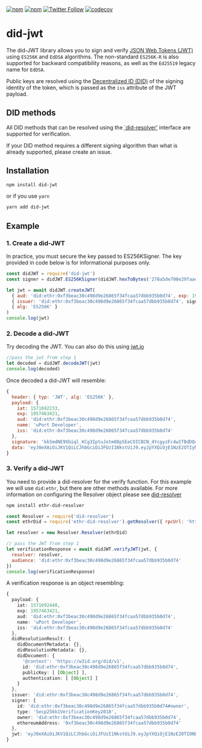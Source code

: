 [![npm](https://img.shields.io/npm/dt/did-jwt.svg)](https://www.npmjs.com/package/did-jwt)
[![npm](https://img.shields.io/npm/v/did-jwt.svg)](https://www.npmjs.com/package/did-jwt)
[![Twitter Follow](https://img.shields.io/twitter/follow/uport_me.svg?style=social&label=Follow)](https://twitter.com/uport_me)
[![codecov](https://codecov.io/gh/decentralized-identity/did-jwt/branch/master/graph/badge.svg)](https://codecov.io/gh/decentralized-identity/did-jwt)

# did-jwt

The did-JWT library allows you to sign and verify [JSON Web Tokens (JWT)](https://tools.ietf.org/html/rfc7519)
using `ES256K` and `EdDSA` algorithms. The non-standard `ES256K-R` is also supported for backward compatibility
reasons, as well as the `Ed25519` legacy name for `EdDSA`.

Public keys are resolved using the [Decentralized ID (DID)](https://w3c.github.io/did-core/#identifier) of the signing
identity of the token, which is passed as the `iss` attribute of the JWT payload.

## DID methods

All DID methods that can be resolved using the [`did-resolver'](https://github.com/decentralized-identity/did-resolver)
interface are supported for verification.

If your DID method requires a different signing algorithm than what is already supported, please create an issue.

## Installation

```bash
npm install did-jwt
```

or if you use `yarn`

```bash
yarn add did-jwt
```

## Example

### 1. Create a did-JWT

In practice, you must secure the key passed to ES256KSigner. The key provided in code below is for informational
purposes only.

```js
const didJWT = require('did-jwt')
const signer = didJWT.ES256KSigner(didJWT.hexToBytes('278a5de700e29faae8e40e366ec5012b5ec63d36ec77e8a2417154cc1d25383f'))

let jwt = await didJWT.createJWT(
  { aud: 'did:ethr:0xf3beac30c498d9e26865f34fcaa57dbb935b0d74', exp: 1957463421, name: 'uPort Developer' },
  { issuer: 'did:ethr:0xf3beac30c498d9e26865f34fcaa57dbb935b0d74', signer },
  { alg: 'ES256K' }
)
console.log(jwt)
```

### 2. Decode a did-JWT

Try decoding the JWT. You can also do this using [jwt.io](https://jwt.io)

```js
//pass the jwt from step 1
let decoded = didJWT.decodeJWT(jwt)
console.log(decoded)
```

Once decoded a did-JWT will resemble:

```js
{
  header: { typ: 'JWT', alg: 'ES256K' },
  payload: {
    iat: 1571692233,
    exp: 1957463421,
    aud: 'did:ethr:0xf3beac30c498d9e26865f34fcaa57dbb935b0d74',
    name: 'uPort Developer',
    iss: 'did:ethr:0xf3beac30c498d9e26865f34fcaa57dbb935b0d74'
  },
  signature: 'kkSmdNE9Xbiql_KCg3IptuJotm08pSEeCOICBCN_4YcgyzFc4wIfBdDQcz76eE-z7xUR3IBb6-r-lRfSJcHMiAA',
  data: 'eyJ0eXAiOiJKV1QiLCJhbGciOiJFUzI1NkstUiJ9.eyJpYXQiOjE1NzE2OTIyMzMsImV4cCI6MTk1NzQ2MzQyMSwiYXVkIjoiZGlkOmV0aHI6MHhmM2JlYWMzMGM0OThkOWUyNjg2NWYzNGZjYWE1N2RiYjkzNWIwZDc0IiwibmFtZSI6InVQb3J0IERldmVsb3BlciIsImlzcyI6ImRpZDpldGhyOjB4ZjNiZWFjMzBjNDk4ZDllMjY4NjVmMzRmY2FhNTdkYmI5MzViMGQ3NCJ9'
}
```

### 3. Verify a did-JWT

You need to provide a did-resolver for the verify function. For this example we will use `did:ethr`, but there are other
methods available. For more information on configuring the Resolver object please
see [did-resolver](https://github.com/decentralized-identity/did-resolver#configure-resolver-object)

```bash
npm install ethr-did-resolver
```

```js
const Resolver = require('did-resolver')
const ethrDid = require('ethr-did-resolver').getResolver({ rpcUrl: 'https://mainnet.infura.io/v3/...' })

let resolver = new Resolver.Resolver(ethrDid)

// pass the JWT from step 1
let verificationResponse = await didJWT.verifyJWT(jwt, {
  resolver: resolver,
  audience: 'did:ethr:0xf3beac30c498d9e26865f34fcaa57dbb935b0d74'
})
console.log(verificationResponse)
```

A verification response is an object resembling:

```typescript
{
  payload: {
    iat: 1571692448,
    exp: 1957463421,
    aud: 'did:ethr:0xf3beac30c498d9e26865f34fcaa57dbb935b0d74',
    name: 'uPort Developer',
    iss: 'did:ethr:0xf3beac30c498d9e26865f34fcaa57dbb935b0d74'
  },
  didResolutionResult: {
    didDocumentMetadata: {},
    didResolutionMetadata: {},
    didDocument: {
      '@context': 'https://w3id.org/did/v1',
      id: 'did:ethr:0xf3beac30c498d9e26865f34fcaa57dbb935b0d74',
      publicKey: [ [Object] ],
      authentication: [ [Object] ]
    }
  },
  issuer: 'did:ethr:0xf3beac30c498d9e26865f34fcaa57dbb935b0d74',
  signer: {
    id: 'did:ethr:0xf3beac30c498d9e26865f34fcaa57dbb935b0d74#owner',
    type: 'Secp256k1VerificationKey2018',
    owner: 'did:ethr:0xf3beac30c498d9e26865f34fcaa57dbb935b0d74',
    ethereumAddress: '0xf3beac30c498d9e26865f34fcaa57dbb935b0d74'
  },
  jwt: 'eyJ0eXAiOiJKV1QiLCJhbGciOiJFUzI1NkstUiJ9.eyJpYXQiOjE1NzE2OTI0NDgsImV4cCI6MTk1NzQ2MzQyMSwiYXVkIjoiZGlkOmV0aHI6MHhmM2JlYWMzMGM0OThkOWUyNjg2NWYzNGZjYWE1N2RiYjkzNWIwZDc0IiwibmFtZSI6InVQb3J0IERldmVsb3BlciIsImlzcyI6ImRpZDpldGhyOjB4ZjNiZWFjMzBjNDk4ZDllMjY4NjVmMzRmY2FhNTdkYmI5MzViMGQ3NCJ9.xd_CSWukS6rK8y7GVvyH_c5yRsDXojM6BuKaf1ZMg0fsgpSBioS7jBfyk4ZZvS0iuFu4u4_771_PNWvmsvaZQQE'
}
```

